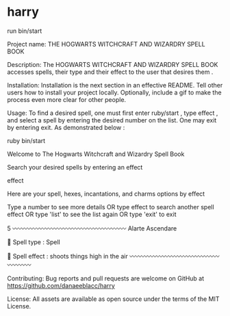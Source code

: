 # harry
run bin/start

Project name: THE HOGWARTS WITCHCRAFT AND WIZARDRY SPELL BOOK

Description: The HOGWARTS WITCHCRAFT AND WIZARDRY SPELL BOOK accesses spells, their type and their effect to the user that desires them .

Installation: Installation is the next section in an effective README. Tell other users how to install your project locally. Optionally, include a gif to make the process even more clear for other people.

Usage: To find a desired spell, one must first enter ruby/start , type effect , and  select a spell by entering the desired number on the list. One may exit by entering exit. 
As demonstrated below :

ruby bin/start

Welcome to The Hogwarts Witchcraft and Wizardry Spell Book

 Search your desired spells by entering an effect

effect 

Here are your spell, hexes, incantations, and charms options by effect 
<!-- 
1. Aberto
2. Accio
3. Age Line
4. Aguamenti
5. Alarte Ascendare
6. Alohomora
7. Anapneo
8. Anteoculatia
9. Anti-Cheating
10. Aparecium
... # There are 151 spells to choose from # -->

Type a number to see more details
 OR type effect to search another spell effect
 OR type 'list' to see the list again
OR type 'exit' to exit

5
〰〰〰〰〰〰〰〰〰〰〰〰〰〰〰〰〰〰〰
Alarte Ascendare

📖 Spell type :
Spell

🔮 Spell effect :
shoots things high in the air
〰〰〰〰〰〰〰〰〰〰〰〰〰〰〰〰〰〰〰

Contributing: 
Bug reports and pull requests are welcome on GitHub at https://github.com/danaeeblacc/harry


License: 
All assets are available as open source under the terms of the MIT License.